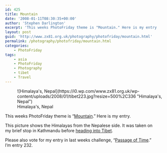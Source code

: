 ```yaml
---
id: 425
title: Mountain
date: '2008-01-11T08:30:35+00:00'
author: 'Stephen Darlington'
excerpt: 'This weeks PhotoFriday theme is "Mountain." Here is my entry.'
layout: post
guid: 'http://www.zx81.org.uk/photography/photofriday/mountain.html'
permalink: /photography/photofriday/mountain.html
categories:
    - PhotoFriday
tags:
    - asia
    - PhotoFriday
    - Photography
    - tibet
    - Travel
---
```


<figure aria-describedby="caption-attachment-1227" class="wp-caption aligncenter" id="attachment_1227" style="width: 500px">![Himalaya's, Nepal](https://i0.wp.com/www.zx81.org.uk/wp-content/uploads/2008/01/tibet223.jpg?resize=500%2C336 "Himalaya's, Nepal")<figcaption class="wp-caption-text" id="caption-attachment-1227">Himalaya's, Nepal</figcaption></figure>

This weeks PhotoFriday theme is “[Mountain](http://www.photofriday.com/archives/challenge/000735.php).” Here is my entry.

This picture shows the Himalayas from the Nepalese side. It was taken on my brief stop in Kathmandu before [heading into Tibet](/travel/tibet.html).

Please also vote for my entry in last weeks challenge, “[Passage of Time](http://www.photofriday.com/linkviewer.php?id=733).” I’m entry 232.